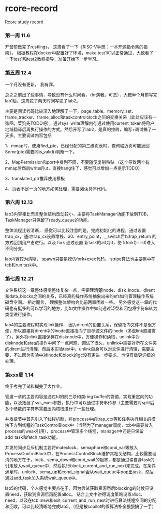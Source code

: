 # rcore-record
Rcore study record
### 第一周 11.6
开营前做完了rustlings， 这周看了一下《RISC-V手册：一本开源指令集的指南》， 根据教程在docker中配置好了环境，make test1可以正常通过，大致看了一下test1和test2教程指导，准备开始下一步学习。

### 第五周 12.4

一个月没有更新， 我有罪。

总之之前出了些事情，导致没有什么时间看。（hr演我，可恶），大概半个月前写完lab1后，这周花了两天时间写完了lab2。

主要是阅读代码比较深入地理解了一下，page_table、memory_set、frame_tracker、frame_alloc和taskcontrolblock之间的交换关系（此处应该有一张图，菜狗先TODO吧），通过sys_write理解内存通过使用current_token将用户地址翻译后再执行操作的方式。然后开写了lab2，是真的拉跨，编写+调试搞了一天多。主要调试内容包括 

1、mmap时，使用find_pte，已经分配的第三级页表时，查询临近页可能返回Some(pte)需要同is_valid()判断一下。 

2、MapPermission和port中排列不同，不要随便复制粘贴 （这个导致两个有mmap后然后write的ut，直接hang住了，感觉可以增加一点提示TODO）

3、translated_ptr推荐使用模板 

4、页表不足一页的地方如何处理，需要阅读具体代码。

### 第六周 12.13

lab3内容相比而言整体结构改动较小，主要将TaskManager功能下放到TCB，TaskManager只保留了ready_queue的功能。

整体流程比较清晰， 感觉可以比较注意的是，完成初始化的进程，通过设置trap_cx，通过trap_cx设置堆栈、a0、entry_point，__switch后以trap_return 的方式回到用户态进行。以及 fork 通过设置 新task的a0为0，使if(fork()==0)进入不同分支。

lab内容较为清晰， spawn只要是模仿fork+exec代码， stripe算法也主要集中在tcb和run task中。

### 第七周 12.21

文件系统这一章整体感觉整体复杂一点，需要理清楚inode、disk_inode、dirent和data_blocks之间的关系，已经真的操作系统抽象出来的efs如何管理操作系统磁盘空间。  相对而言， 理解整体架构会比前两章困难一些。 另外感觉这一章的代码也有挺多的可以学习的地方，比如文件操作中如何通过泛型和闭包将字符串转为类型进行操作。

lab4的主要流程时实现link操作， 因为dirent的设置关系，保留指向文件不是很方便，所以直接将dirent中的inode直接指向了目标源文件的inode（多盘link直接寄了），另外将nlink直接保存在disknode中，方便操作和读取，unlink中对disknode和stat的操作中问了一点问题，调试了很久，unlink中需要对所在文件夹的dirent进行清理，然后本实验test中，unlink自身可以对文件进行清理，需要主要，不过因为实验中对inode和block的gc没有更进一步要求，也没有做更详细的处理。

### 第xxx周 1.14

终于考完了试和糊完了大作业。

管道一章的主要内容是通过fd的前三项和类ring buffer的管道，实现重定向的功能，以及拓展了sys_exec参数，执行中可以通过字符串传参（主要需要对split后多个参数的字符串需要压内核栈进行了一些处理。

并发章节中首先引入了线程机制，将process中的trap_ctx等和任务执行相关的模块下方到线程的TaskControlBlock中（当然为了manager调度，tcb中需要放入process的weak引用），process中管理多个线程，manager中还是只保留add_task和fetch_task功能。

并发的同步互斥机制主要将mutexlock、semaphore和cond_var等放入ProcessControlBlock中，在ProcessControlBlock维护其相关结构，比较需要理清的地方在于，lock、sema_down和cond_wait的阻塞，都是通过讲自身task的引用放入wait_queue中，然后执行block_current_and_run_next来完成。在条件满足时，unlock、sema_up和cond_signal会从wait_queue中pop出task，然后通过add_task加入系统wait_queue中。

lab5的代码，个人感觉主要点在于，因为尝试获取资源然后blocking的时候只设置need，获取到资源后再配置alloc。 结合上文中讲得调度策略设置alloc、need，以及在tcb::new和exit_current_and_run_next时进行算法线程空间的分配和回收，可以比较清晰地完成lab5。（但是被copilot的假算法补全狠狠搞了一手）
